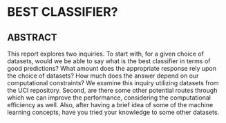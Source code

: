 # BEST CLASSIFIER?
## ABSTRACT
This report explores two inquiries. To start with, for a given choice of datasets, would we be able to say what is the best classifier in terms of good predictions? What amount does the appropriate response rely upon the choice of datasets? How much does the answer depend on our computational constraints? We examine this inquiry utilizing datasets from the UCI repository. Second, are there some other potential routes through which we can improve the performance, considering the computational efficiency as well. Also, after having a brief idea of some of the machine learning concepts, have you tried your knowledge to some other datasets.
